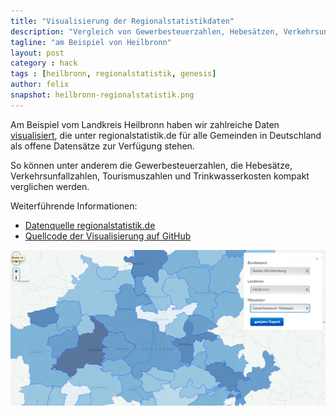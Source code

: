 ```yaml
---
title: "Visualisierung der Regionalstatistikdaten"
description: "Vergleich von Gewerbesteuerzahlen, Hebesätzen, Verkehrsunfallzahlen, Tourismuszahlen, Trinkwasserkosten und mehr am Beispiel vom Landkreis Heilbronn"
tagline: "am Beispiel von Heilbronn"
layout: post
category : hack
tags : [heilbronn, regionalstatistik, genesis]
author: felix
snapshot: heilbronn-regionalstatistik.png
---
```


Am Beispiel vom Landkreis Heilbronn haben wir zahlreiche Daten [visualisiert](http://felixebert.de/heilbronn-api), die unter regionalstatistik.de für alle Gemeinden in Deutschland als offene Datensätze zur Verfügung stehen.

So können unter anderem die Gewerbesteuerzahlen, die Hebesätze, Verkehrsunfallzahlen, Tourismuszahlen und Trinkwasserkosten kompakt verglichen werden.

Weiterführende Informationen:
* [Datenquelle regionalstatistik.de](https://www.regionalstatistik.de/genesis/online/logon)
* [Quellcode der Visualisierung auf GitHub](https://github.com/opendatalab-de/gemeinde-api-mockup)

[![Screenshot der Visualisierung](/assets/heilbronn-regionalstatistik.png "Visualisierung der Regionalstatistikdaten")](http://felixebert.de/heilbronn-api)
